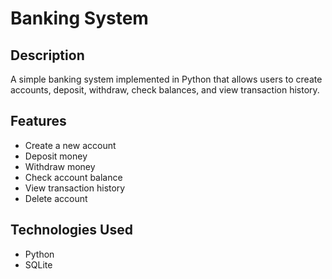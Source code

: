 # Banking System

## Description
A simple banking system implemented in Python that allows users to create accounts, deposit, withdraw, check balances, and view transaction history.

## Features
- Create a new account
- Deposit money
- Withdraw money
- Check account balance
- View transaction history
- Delete account

## Technologies Used
- Python
- SQLite

